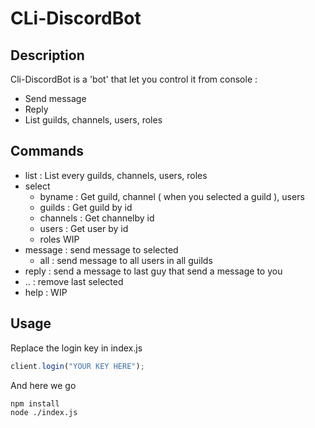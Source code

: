 # CLi-DiscordBot

## Description

Cli-DiscordBot is a 'bot' that let you control it from console :
- Send message
- Reply
- List guilds, channels, users, roles

## Commands

- list : List every guilds, channels, users, roles
- select
  - byname : Get guild, channel ( when you selected a guild ), users
  - guilds : Get guild by id
  - channels : Get channelby id
  - users : Get user by id
  - roles WIP
- message : send message to selected
  - all : send message to all users in all guilds
- reply : send a message to last guy that send a message to you
- .. : remove last selected
- help : WIP

## Usage
Replace the login key in index.js
```js
client.login("YOUR KEY HERE");
```
And here we go
```
npm install
node ./index.js
```
